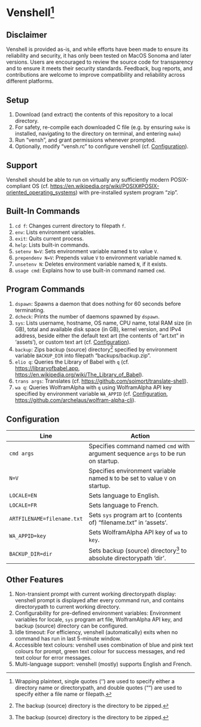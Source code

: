 # Venshell[^0]
## Disclaimer
Venshell is provided as-is, and while efforts have been made to ensure its reliability and security, it has only been tested on MacOS Sonoma and later versions. Users are encouraged to review the source code for transparency and to ensure it meets their security standards. Feedback, bug reports, and contributions are welcome to improve compatibility and reliability across different platforms.

## Setup
1. Download (and extract) the contents of this repository to a local directory.
2. For safety, re-compile each downloaded C file (e.g. by ensuring `make` is installed, navigating to the directory on terminal, and entering `make`)
3. Run “vensh”, and grant permissions whenever prompted.
4. Optionally, modify “vensh.rc” to configure venshell (cf. [Configuration](#Configuration)).

## Support
Venshell should be able to run on virtually any sufficiently modern POSIX-compliant OS (cf. https://en.wikipedia.org/wiki/POSIX#POSIX-oriented_operating_systems) with pre-installed system program “zip”.

## Built-In Commands
1. `cd f`: Changes current directory to filepath `f`.
2. `env`: Lists environment variables.
3. `exit`: Quits current process.
4. `help`: Lists built-in commands.
5. `setenv N=V`: Sets environment variable named `N` to value `V`.
6. `prependenv N=V`: Prepends value `V` to environment variable named `N`.
7. `unsetenv N`: Deletes environment variable named `N`, if it exists.
8. `usage cmd`: Explains how to use built-in command named `cmd`.

## Program Commands
1. `dspawn`: Spawns a daemon that does nothing for 60 seconds before terminating.
2. `dcheck`: Prints the number of daemons spawned by `dspawn`.
3. `sys`: Lists username, hostname, OS name, CPU name, total RAM size (in GB), total and available disk space (in GB), kernel version, and IPv4 address, beside either the default text art (the contents of “art.txt” in ‘assets’), or custom text art (cf. [Configuration](#Configuration)).
4. `backup`: Zips backup (source) directory[^1] specified by environment variable `BACKUP_DIR` into filepath “backups/backup.zip”.
5. `elio q`: Queries the Library of Babel with `q` (cf. https://libraryofbabel.app, https://en.wikipedia.org/wiki/The_Library_of_Babel).
6. `trans args`: Translates (cf. https://github.com/soimort/translate-shell).
7. `wa q`: Queries WolframAlpha with `q` using WolframAlpha API key specified by environment variable `WA_APPID` (cf. [Configuration](#Configuration), https://github.com/archelaus/wolfram-alpha-cli).

## Configuration
| Line                   | Action                                                                            |
| -------------------------- | --------------------------------------------------------------------------------- |
| `cmd args`                 | Specifies command named `cmd` with argument sequence `args` to be run on startup. |
| `N=V`                      | Specifies environment variable named `N` to be set to value `V` on startup.       |
| `LOCALE=EN`                | Sets language to English.                                                         |
| `LOCALE=FR`                | Sets language to French.                                                          |
| `ARTFILENAME=filename.txt` | Sets `sys` program art to (contents of) “filename.txt” in ‘assets‘.          |
| `WA_APPID=key`             | Sets WolframAlpha API key of `wa` to `key`.                                       |
| `BACKUP_DIR=dir`           | Sets backup (source) directory[^1] to absolute directorypath ‘dir’.                        |

## Other Features
1. Non-transient prompt with current working directorypath display: venshell prompt is displayed after every command run, and contains directorypath to current working directory.
2. Configurability for pre-defined environment variables: Environment variables for locale, `sys` program art file, WolframAlpha API key, and backup (source) directory can be configured.
3. Idle timeout: For efficiency, venshell (automatically) exits when no command has run in last 5-minute window.
4. Accessible text colours: venshell uses combination of blue and pink text colours for prompt, green text colour for success messages, and red text colour for error messages.
5. Multi-language support: venshell (mostly) supports English and French.


[^0]: Wrapping plaintext, single quotes (‘‘) are used to specify either a directory name or directorypath, and double quotes (““) are used to specify either a file name or filepath.
[^1]: The backup (source) directory is the directory to be zipped.
